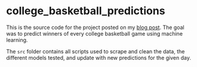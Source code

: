 # college_basketball_predictions
This is the source code for the project posted on my [blog post](https://rberger997.github.io/2019-02-11-college_basketball/). The goal was to predict winners of every college basketball game using machine learning.

The `src` folder contains all scripts used to scrape and clean the data, the different models tested, and update with new predictions for the given day.
